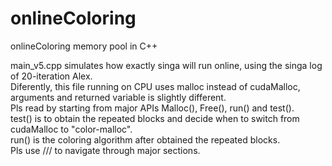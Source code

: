 # onlineColoring
onlineColoring memory pool in C++

main_v5.cpp simulates how exactly singa will run online, using the singa log of 20-iteration Alex.<br />
Diferently, this file running on CPU uses malloc instead of cudaMalloc, arguments and returned variable is slightly different.<br />
Pls read by starting from major APIs Malloc(), Free(), run() and test(). <br />
test() is to obtain the repeated blocks and decide when to switch from cudaMalloc to "color-malloc".<br />
run() is the coloring algorithm after obtained the  repeated blocks.<br />
Pls use /// to navigate through major sections.<br />
